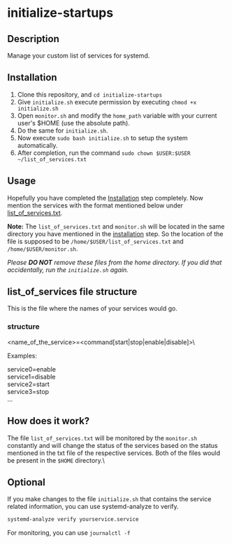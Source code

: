# initialize-startups

## Description

Manage your custom list of services for systemd.

## Installation

1. Clone this repository, and `cd initialize-startups`
2. Give `initialize.sh` execute permission by executing `chmod +x initialize.sh`
3. Open `monitor.sh` and modify the `home_path` variable with your current user's $HOME (use the absolute path).
4. Do the same for `initialize.sh`.
5. Now execute `sudo bash initialize.sh` to setup the system automatically.
6. After completion, run the command `sudo chown $USER:$USER ~/list_of_services.txt`

## Usage

Hopefully you have completed the [Installation](#installation) step completely. Now mention the services with the format mentioned below under  [list_of_services.txt](#list_of_services-file-structure).

**Note:** The `list_of_services.txt` and `monitor.sh` will be located in the same directory you have mentioned in the [installation](#installation) step. So the location of the file is supposed to be `/home/$USER/list_of_services.txt` and `/home/$USER/monitor.sh`.

*Please **DO NOT** remove these files from the home directory. If you did that accidentally, run the `initialize.sh` again.*

## list_of_services file structure

This is the file where the names of your services would go.

### structure

<name_of_the_service>=<command[start|stop|enable|disable]>\

Examples:

service0=enable\
service1=disable\
service2=start\
service3=stop\
...

## How does it work?

The file `list_of_services.txt` will be monitored by the `monitor.sh` constantly and will change the status of the services based on the status mentioned in the txt file of the respective services. Both of the files would be present in the `$HOME` directory.\

## Optional

If you make changes to the file `initialize.sh` that contains the service related information, you can use systemd-analyze to verify.

```bash
systemd-analyze verify yourservice.service
```

For monitoring, you can use `journalctl -f`
